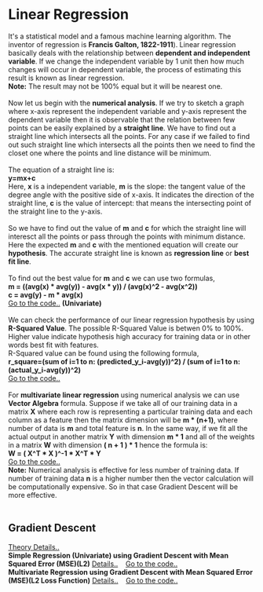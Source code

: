# Linear Regression

It's a statistical model and a famous machine learning algorithm. The inventor of regression is <b>Francis Galton, 1822-1911</b>).
Linear regression basically deals with the relationship between <b>dependent and independent variable</b>. If we change the independent variable by 1 unit then how much changes will occur in dependent variable, the process of estimating this result is known as linear regression.  
<b>Note:</b> The result may not be 100% equal but it will be nearest one.</br></br>
Now let us begin with the <b>numerical analysis</b>. If we try to sketch a graph where x-axis represent the independent variable and y-axis represent the dependent variable then it is observable that the relation between few points can be easily explained by a <b>straight line</b>. We have to find out a straight line which intersects all the points. For any case if we failed to find out such straight line which intersects all the points then we need to find the closet one where the points and line distance will be minimum.</br></br>
The equation of a straight line is:  
<b>y=mx+c</b>  
Here, <b>x</b> is a independent variable, <b>m</b> is the slope: the tangent value of the degree angle with the positive side of x-axis. It indicates the direction of the straight line, <b>c</b> is the value of intercept: that means the intersecting point of the straight line to the y-axis.</br></br>
So we have to find out the value of <b>m</b> and <b>c</b> for which the straight line will interesct all the points or pass through the points with minimum distance. Here the expected <b>m</b> and <b>c</b> with the mentioned equation will create our <b>hypothesis</b>. The accurate straight line is known as <b>regression line</b> or <b>best fit line</b>.</br></br>
To find out the best value for <b>m</b> and <b>c</b> we can use two formulas,  
<b>m = ((avg(x) * avg(y)) - avg(x * y)) / (avg(x)^2 - avg(x^2))</b>  
<b>c = avg(y) - m * avg(x)</b>  
<a href="https://github.com/mlrahman/Machine_Learning/blob/master/Linear%20Regression/Linear%20Regression%20Using%20Formula.ipynb" target="_blank">Go to the code..</a> <b>(Univariate)</b> </br></br>
We can check the performance of our linear regression hypothesis by using <b>R-Squared Value</b>. The possible R-Squared Value is betwen 0% to 100%. Higher value indicate hypothesis high accuracy for training data or in other words best fit with features.</br>
R-Squared value can be found using the following formula,</br>
<b>r_square=(sum of i=1 to n: (predicted_y_i-avg(y))^2) / (sum of i=1 to n: (actual_y_i-avg(y))^2)</b>  
<a href="https://github.com/mlrahman/Machine_Learning/blob/master/Linear%20Regression/Linear%20Regression%20with%20R-Squared%20Value%20Using%20Formula.ipynb" target="_blank">Go to the code..</a></br></br>
For <b>multivariate linear regression</b> using numerical analysis we can use <b>Vector Algebra</b> formula. Suppose if we take all of our training data in a matrix <b>X</b> where each row is representing a particular training data and each column as a feature then the matrix dimension will be <b>m * (n+1)</b>, where number of data is <b>m</b> and total feature is <b>n</b>. In the same way, if we fit all the actual output in another matrix <b>Y</b> with dimension <b>m * 1</b> and all of the weights in a matrix <b>W</b> with dimension <b>( n + 1 ) * 1</b> hence the formula is:</br>
<b>W = ( X^T * X )^-1 * X^T * Y</b></br>
<a href="" target="_blank">Go to the code..</a></br>
<b>Note:</b> Numerical analysis is effective for less number of training data. If number of training data <b>n</b> is a higher number then the vector calculation will be computationally expensive. So in that case Gradient Descent will be more effective. 
</br></br>
<h2>Gradient Descent</h2>
<a href="https://ml-cheatsheet.readthedocs.io/en/latest/gradient_descent.html" target="_blank">Theory Details..</a></br>
<b>Simple Regression (Univariate) using Gradient Descent with Mean Squared Error (MSE)(L2)</b> <a href="https://ml-cheatsheet.readthedocs.io/en/latest/linear_regression.html#simple-regression" target="_blank">Details..</a> &nbsp&nbsp <a href="https://github.com/mlrahman/Machine_Learning/blob/master/Linear%20Regression/Simple%20Linear%20Regression%20Using%20Gradient%20Descent%20.ipynb" target="_blank">Go to the code..</a></br>
<b>Multivariate Regression using Gradient Descent with Mean Squared Error (MSE)(L2 Loss Function)</b> <a href="https://ml-cheatsheet.readthedocs.io/en/latest/linear_regression.html#multivariable-regression" target="_blank">Details..</a> &nbsp&nbsp <a href="https://github.com/mlrahman/Machine_Learning/blob/master/Linear%20Regression/Multivariate%20Linear%20Regression%20Using%20Gradient%20Descent.ipynb" target="_blank">Go to the code..</a>
